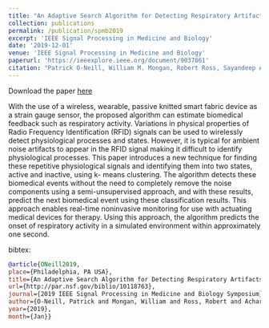 ```yaml
---
title: "An Adaptive Search Algorithm for Detecting Respiratory Artifacts Using a Wireless Passive Wearable Device"
collection: publications
permalink: /publication/spmb2019
excerpt: 'IEEE Signal Processing in Medicine and Biology'
date: '2019-12-01'
venue: 'IEEE Signal Processing in Medicine and Biology'
paperurl: 'https://ieeexplore.ieee.org/document/9037861'
citation: "Patrick O-Neill, William M. Mongan, Robert Ross, Sayandeep Acharya, Adam K. Fontecchio, and Kapil R. Dandekar. An Adaptive Search Algorithm for Detecting Respiratory Artifacts Using a Wireless Passive Wearable Device. IEEE Signal Processing in Medicine and Biology (SPMB), December, 2019."
---
```

Download the paper [here](https://www.ieeespmb.org/2019/papers/l02_06.pdf)

With the use of a wireless, wearable, passive knitted smart fabric device as a strain gauge sensor, the proposed algorithm can estimate biomedical feedback such as respiratory activity. Variations in physical properties of Radio Frequency Identification (RFID) signals can be used to wirelessly detect physiological processes and states. However, it is typical for ambient noise artifacts to appear in the RFID signal making it difficult to identify physiological processes. This paper introduces a new technique for finding these repetitive physiological signals and identifying them into two states, active and inactive, using k- means clustering. The algorithm detects these biomedical events without the need to completely remove the noise components using a semi-unsupervised approach, and with these results, predict the next biomedical event using these classification results. This approach enables real-time noninvasive monitoring for use with actuating medical devices for therapy. Using this approach, the algorithm predicts the onset of respiratory activity in a simulated environment within approximately one second.

bibtex:
```bibtex
@article{ONeill2019, 
place={Philadelphia, PA USA}, 
title={An Adaptive Search Algorithm for Detecting Respiratory Artifacts Using a Wireless Passive Wearable Device}, 
url={http://par.nsf.gov/biblio/10118763}, 
journal={2019 IEEE Signal Processing in Medicine and Biology Symposium}, 
author={O-Neill, Patrick and Mongan, William and Ross, Robert and Acharya, Sayandeep and Fontecchio, Adam and Dandekar, Kapil R.}, 
year={2019}, 
month={Jan}}
```